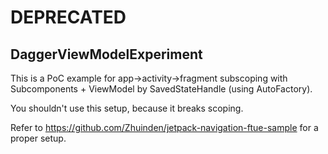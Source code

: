 # DEPRECATED

## DaggerViewModelExperiment

This is a PoC example for app->activity->fragment subscoping with Subcomponents + ViewModel by SavedStateHandle (using AutoFactory). 

You shouldn't use this setup, because it breaks scoping. 

Refer to https://github.com/Zhuinden/jetpack-navigation-ftue-sample for a proper setup.
